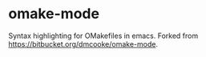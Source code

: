 omake-mode
==========

Syntax highlighting for OMakefiles in emacs. Forked from https://bitbucket.org/dmcooke/omake-mode.
